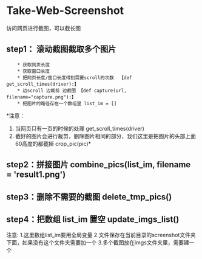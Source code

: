# Take-Web-Screenshot
访问网页进行截图，可以截长图


## step1： 滚动截图截取多个图片
		* 获取网页长度
		* 获取窗口长度
		* 把网页长度/窗口长度得到需要scroll的次数  【def get_scroll_times(driver):】
		* 边scroll 边裁剪 边截图 【def capture(url, filename="capture.png"):】
		* 把图片的路径存在一个数组里 list_im = []    
*注意：
1. 当网页只有一页的时候的处理 get_scroll_times(driver)
2. 截好的图片会进行裁剪，删除图片相同的部分，我们这里是把图片的头部上面60高度的都截掉 crop_pic(pic)*

## step2：拼接图片 combine_pics(list_im, filename = 'result1.png')
	
## step3：删除不需要的截图 delete_tmp_pics()
	
## step4：把数组 list_im 置空 update_imgs_list()

注意:
1.这里数组list_im要用全局变量
2.文件保存在当前目录的screenshot文件夹下面，如果没有这个文件夹需要加一个
3.多个截图放在imgs文件夹里，需要建一个
